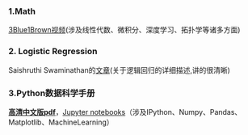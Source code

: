 ### 1.Math

[3Blue1Brown视频](https://space.bilibili.com/88461692/#/)(涉及线性代数、微积分、深度学习、拓扑学等诸多方面)



### 2. Logistic Regression

Saishruthi Swaminathan的[文章](https://towardsdatascience.com/logistic-regression-detailed-overview-46c4da4303bc)(关于逻辑回归的详细描述,讲的很清晰)



### 3.Python数据科学手册

**[高清中文版pdf](https://github.com/MachineLearning100/100-Days-Of-ML-Code/blob/master/Other%20Docs/Python%E6%95%B0%E6%8D%AE%E7%A7%91%E5%AD%A6%E6%89%8B%E5%86%8C.zip)**，[Jupyter notebooks](https://github.com/jakevdp/PythonDataScienceHandbook)（涉及IPython、Numpy、Pandas、Matplotlib、MachineLearning）



